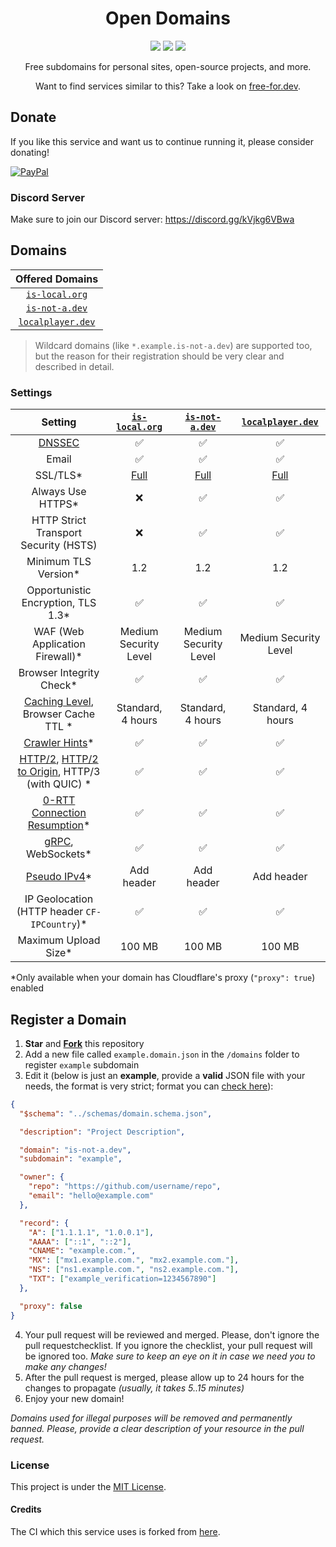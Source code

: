 <h1 align="center">Open Domains</h1>

<p align="center">
  <a href="https://github.com/open-domains/register/tree/main/domains"><img src="https://img.shields.io/github/directory-file-count/open-domains/register/domains?label=domains&style=for-the-badge&type=file"></a>
  <a href="https://github.com/open-domains/register/issues"><img src="https://img.shields.io/github/issues-raw/open-domains/register?label=issues&style=for-the-badge"></a>
  <a href="https://github.com/open-domains/register/pulls"><img src="https://img.shields.io/github/issues-pr-raw/open-domains/register?label=pull%20requests&style=for-the-badge"></a>
</p>

<p align="center">Free subdomains for personal sites, open-source projects, and more.</p>

<p align="center">Want to find services similar to this? Take a look on <a href="https://free-for.dev/#/?id=domain">free-for.dev</a>.</p>

## Donate
If you like this service and want us to continue running it, please consider donating!

[![PayPal](https://www.paypalobjects.com/en_US/i/btn/btn_donateCC_LG.gif)](https://paypal.me/andrewstechyoutube)

### Discord Server
Make sure to join our Discord server:
https://discord.gg/kVjkg6VBwa

## Domains

| Offered Domains |
|:-:|
| [`is-local.org`](https://is-local.org) |
| [`is-not-a.dev`](https://is-not-a.dev) |
| [`localplayer.dev`](https://localplayer.dev) |

> Wildcard domains (like `*.example.is-not-a.dev`) are supported too, but the reason for their registration should be very clear and described in detail.

[badge-cf]:https://shields.io/badge/%20-cloudflare-blue?logo=cloudflare&style=plastic?cacheSeconds=3600
[badge-dnssec]:https://shields.io/badge/%20-DNSSEC-blue?logo=moleculer&logoColor=white&style=plastic?cacheSeconds=3600
[badge-ssl]:https://shields.io/badge/SSL-Required-blue?style=plastic?cacheSeconds=3600

### Settings

| Setting | [`is-local.org`](https://is-local.org) | [`is-not-a.dev`](https://is-not-a.dev) | [`localplayer.dev`](https://localplayer.dev) |
|:-:|:-:|:-:|:-:|
| [DNSSEC][dnssec]| ✅ | ✅ | ✅ |
| Email | ✅ | ✅ | ✅ |
| SSL/TLS* | [Full][ssl-full] | [Full][ssl-full] | [Full][ssl-full] |
| Always Use HTTPS* | ❌ | ✅ | ✅ |
| HTTP Strict Transport Security (HSTS) | ❌ | ✅ | ✅ |
| Minimum TLS Version* | 1.2 | 1.2 | 1.2 |
| Opportunistic Encryption, TLS 1.3* | ✅ | ✅ | ✅ |
| WAF (Web Application Firewall)* | Medium Security Level | Medium Security Level | Medium Security Level |
| Browser Integrity Check* | ✅ | ✅ | ✅ |
| [Caching Level][caching-levels], Browser Cache TTL * | Standard, 4 hours | Standard, 4 hours | Standard, 4 hours |
| [Crawler Hints][crawler-hints]* | ✅ | ✅ | ✅ |
| [HTTP/2][http2], [HTTP/2 to Origin][http2-to-origin], HTTP/3 (with QUIC) * | ✅ | ✅ | ✅ |
| [0-RTT Connection Resumption][0rtt]* | ✅ | ✅ | ✅ |
| [gRPC][grpc], WebSockets* | ✅ | ✅ | ✅ |
| [Pseudo IPv4][pseudo-ipv4]* | Add header | Add header | Add header |
| IP Geolocation (HTTP header `CF-IPCountry`)* | ✅ | ✅ | ✅ |
| Maximum Upload Size* | 100 MB | 100 MB | 100 MB |

\*Only available when your domain has Cloudflare's proxy (`"proxy": true`) enabled

[dnssec]:https://developers.cloudflare.com/dns/additional-options/dnssec
[ssl-full]:https://developers.cloudflare.com/ssl/origin-configuration/ssl-modes/full/
[ssl-flex]:https://developers.cloudflare.com/ssl/origin-configuration/ssl-modes/flexible/
[caching-levels]:https://developers.cloudflare.com/cache/how-to/set-caching-levels
[crawler-hints]:https://blog.cloudflare.com/crawler-hints-how-cloudflare-is-reducing-the-environmental-impact-of-web-searches/
[http2]:https://www.cloudflare.com/website-optimization/http2/what-is-http2/
[http2-to-origin]:https://developers.cloudflare.com/cache/how-to/enable-http2-to-origin
[0rtt]:https://developers.cloudflare.com/fundamentals/network/0-rtt-connection-resumption/
[grpc]:https://support.cloudflare.com/hc/en-us/articles/360050483011
[pseudo-ipv4]:https://support.cloudflare.com/hc/en-us/articles/229666767

## Register a Domain

1. **Star** and **[Fork](https://github.com/open-domains/register/fork)** this repository
2. Add a new file called `example.domain.json` in the `/domains` folder to register `example` subdomain
3. Edit it (below is just an **example**, provide a **valid** JSON file with your needs, the format is very strict; format you can [check here](https://jsonlint.com)):

```json
{
  "$schema": "../schemas/domain.schema.json",

  "description": "Project Description",

  "domain": "is-not-a.dev",
  "subdomain": "example",

  "owner": {
    "repo": "https://github.com/username/repo",
    "email": "hello@example.com"
  },

  "record": {
    "A": ["1.1.1.1", "1.0.0.1"],
    "AAAA": ["::1", "::2"],
    "CNAME": "example.com.",
    "MX": ["mx1.example.com.", "mx2.example.com."],
    "NS": ["ns1.example.com.", "ns2.example.com."],
    "TXT": ["example_verification=1234567890"]
  },

  "proxy": false
}
```

4. Your pull request will be reviewed and merged. Please, don't ignore the pull requestchecklist. If you ignore the checklist, your pull request will be ignored too. _Make sure to keep an eye on it in case we need you to make any changes!_
5. After the pull request is merged, please allow up to 24 hours for the changes to propagate _(usually, it takes 5..15 minutes)_
6. Enjoy your new domain!

*Domains used for illegal purposes will be removed and permanently banned. Please, provide a clear description of your resource in the pull request.*

### License
This project is under the [MIT License](https://github.com/open-domains/register/blob/main/LICENSE).

#### Credits
The CI which this service uses is forked from [here](https://github.com/tarampampam/free-domains).
